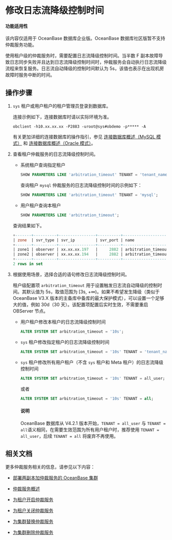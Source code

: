 # 修改日志流降级控制时间

<main id="notice" >
<h4>功能适用性</h4>
<p>该内容仅适用于 OceanBase 数据库企业版。OceanBase 数据库社区版暂不支持仲裁服务功能。</p>
</main>

使用租户级的仲裁服务时，需要配置日志流降级控制时间。当半数 F 副本故障导致日志同步失败并且达到日志流降级控制时间时，仲裁服务会自动执行日志流降级流程来恢复服务。日志流自动降级的控制时间默认为 5s，该值也表示在出现机房故障时服务中断的时间。

## 操作步骤

1. `sys` 租户或用户租户的租户管理员登录到数据库。

   连接示例如下，连接数据库时请以实际环境为准。

   ```shell
   obclient -h10.xx.xx.xx -P2883 -uroot@sys#obdemo -p***** -A
   ```

   有关更加详细的连接数据库的操作指引，参见 [连接数据库概述（MySQL 模式）](../../../300.develop/100.application-development-of-mysql-mode/100.connect-to-oceanbase-database-of-mysql-mode/100.connection-methods-overview-of-mysql-mode.md) 和 [连接数据库概述（Oracle 模式）](../../../300.develop/100.application-development-of-mysql-mode/100.connect-to-oceanbase-database-of-mysql-mode/100.connection-methods-overview-of-mysql-mode.md)。

2. 查看租户仲裁服务的日志流降级控制时间。

   * 系统租户查询指定租户

     ```sql
     SHOW PARAMETERS LIKE 'arbitration_timeout' TENANT = 'tenant_name';
     ```

     查询租户 `mysql` 仲裁服务的日志流降级控制时间的示例如下：

     ```sql
     SHOW PARAMETERS LIKE 'arbitration_timeout' TENANT = 'mysql';
     ```

   * 用户租户查询本租户

     ```sql
     SHOW PARAMETERS LIKE 'arbitration_timeout';
     ```

   查询结果如下。

   ```sql
   +-------+----------+----------------+----------+---------------------+-----------+-------+---------------------------------------------------------------------------------------------+---------+--------+---------+-------------------+
   | zone  | svr_type | svr_ip         | svr_port | name                | data_type | value | info                                                                                        | section | scope  | source  | edit_level        |
   +-------+----------+----------------+----------+---------------------+-----------+-------+---------------------------------------------------------------------------------------------+---------+--------+---------+-------------------+
   | zone1 | observer | xx.xx.xx.197   |     2882 | arbitration_timeout | NULL      | 5s    | The timeout before automatically degrading when arbitration member exists. Range: [3s,+∞]   | TRANS   | TENANT | DEFAULT | DYNAMIC_EFFECTIVE |
   | zone2 | observer | xx.xx.xx.194   |     2882 | arbitration_timeout | NULL      | 5s    | The timeout before automatically degrading when arbitration member exists. Range: [3s,+∞]   | TRANS   | TENANT | DEFAULT | DYNAMIC_EFFECTIVE |
   +-------+----------+----------------+----------+---------------------+-----------+-------+---------------------------------------------------------------------------------------------+---------+--------+---------+-------------------+
   2 rows in set
   ```

3. 根据使用场景，选择合适的语句修改日志流降级控制时间。

   租户级配置项 `arbitration_timeout` 用于设置触发日志流自动降级的控制时间。其默认值为 5s，取值范围为 [3s, +∞)。如果不希望发生降级（类似于 OceanBase V3.X 版本的主备库中备库的最大保护模式），可以设置一个足够大的值，例如 30d（30 天）。该配置项配置后实时生效，不需要重启 OBServer 节点。

   * 用户租户修改本租户的日志流降级控制时间

     ```sql
     ALTER SYSTEM SET arbitration_timeout = '10s';
     ```

   * `sys` 租户修改指定租户的日志流降级控制时间

     ```sql
     ALTER SYSTEM SET arbitration_timeout = '10s' TENANT = 'tenant_name';
     ```

   * `sys` 租户修改所有用户租户（不含 `sys` 租户和 Meta 租户）的日志流降级控制时间

     ```sql
     ALTER SYSTEM SET arbitration_timeout = '10s' TENANT = all_user;
     ```

     或者

     ```sql
     ALTER SYSTEM SET arbitration_timeout = '10s' TENANT = all;
     ```

     <main id="notice" type='explain'>
     <h4>说明</h4>
     <p>OceanBase 数据库从 V4.2.1 版本开始，<code>TENANT = all_user</code> 与 <code>TENANT = all</code>语义相同，在需要生效范围为所有用户租户时，推荐使用 <code>TENANT = all_user</code>，后续 <code>TENANT = all</code> 将废弃不再使用。</p>

## 相关文档

更多仲裁服务相关的信息，请参见以下内容：

* [部署两副本加仲裁服务的 OceanBase 集群](../../../400.deploy/300.deploy-oceanbase-enterprise-edition/400.deploy-through-the-command-line/200.deploy-the-oceanbase-cluster-command-line/200.deploy-the-quorum-high-availability-service.md)

* [仲裁服务概述](../400.arbitration-high-availability/100.arbitration-service-overview.md)

* [为租户开启仲裁服务](../400.arbitration-high-availability/200.enable-the-arbitration-service.md)

* [为租户关闭仲裁服务](../400.arbitration-high-availability/300.disable-the-arbitration-service.md)

* [为集群替换仲裁服务](../400.arbitration-high-availability/500.replace-the-arbitration-service.md)

* [为集群删除仲裁服务](../400.arbitration-high-availability/600.remove-the-arbitration-service.md)
